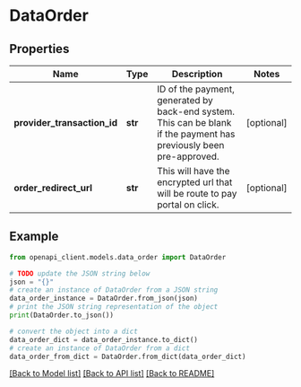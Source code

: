 # DataOrder


## Properties

Name | Type | Description | Notes
------------ | ------------- | ------------- | -------------
**provider_transaction_id** | **str** | ID of the payment, generated by back-end system. This can be blank if the payment has previously been pre-approved. | [optional] 
**order_redirect_url** | **str** | This will have the encrypted url that will be route to pay portal on click. | [optional] 

## Example

```python
from openapi_client.models.data_order import DataOrder

# TODO update the JSON string below
json = "{}"
# create an instance of DataOrder from a JSON string
data_order_instance = DataOrder.from_json(json)
# print the JSON string representation of the object
print(DataOrder.to_json())

# convert the object into a dict
data_order_dict = data_order_instance.to_dict()
# create an instance of DataOrder from a dict
data_order_from_dict = DataOrder.from_dict(data_order_dict)
```
[[Back to Model list]](../README.md#documentation-for-models) [[Back to API list]](../README.md#documentation-for-api-endpoints) [[Back to README]](../README.md)


